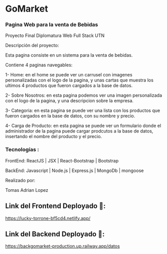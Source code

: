 # GoMarket

### Pagina Web para la venta de Bebidas

Proyecto Final Diplomatura Web Full Stack UTN

Descripción del proyecto:

Esta pagina consiste en un sistema para la venta de bebidas.

Contiene 4 paginas navegables:

1- Home: en el home se puede ver un carrusel con imagenes personalizadas con el logo de la pagina, y unas cartas que muestra los ultimos 4 productos que fueron cargados a la base de datos.

2- Sobre Nosotros: en esta pagina podemos ver una imagen personalizada con el logo de la pagina, y una descripcion sobre la empresa.

3- Categoria: en esta pagina se puede ver una lista con los productos que fueron cargados en la base de datos, con su nombre y precio.

4- Carga de Producto: en esta pagina se puede ver un formulario donde el administrador de la pagina puede cargar prodcutos a la base de datos, insertando el nombre del producto y el precio.

### Tecnologías :

FrontEnd: ReactJS | JSX | React-Bootstrap | Bootstrap

BackEnd: Javascript | Node.js | Express.js | MongoDb | mongoose

Realizado por:

Tomas Adrian Lopez

## Link del Frontend Deployado 🔗:

https://lucky-torrone-bf5cd4.netlify.app/

## Link del Backend Deployado 🔗:

https://backgomarket-production.up.railway.app/datos
